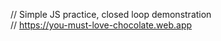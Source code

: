 // Simple JS practice, closed loop demonstration <br>
// https://you-must-love-chocolate.web.app <br>

